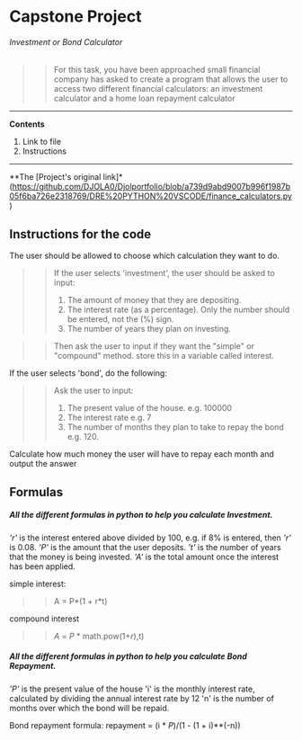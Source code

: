 # Capstone Project
###### Investment or Bond Calculator
>>For this task, you have been approached small financial company has asked to create a program
>>that allows the user to access two different financial calculators:
>>an investment calculator and a home loan repayment calculator

---
__Contents__
1. Link to file
2. Instructions
---

**The [Project's original link]*(https://github.com/DJOLA0/Djolportfolio/blob/a739d9abd9007b996f1987b05f6ba726e2318769/DRE%20PYTHON%20VSCODE/finance_calculators.py)

## Instructions for the code
The user should be allowed to choose which calculation they want to do.
>>If the user selects 'investment', the user should be asked to input:
>>1. The amount of money that they are depositing.
>>2. The interest rate (as a percentage). Only the number should be entered, not the (%) sign.
>>3. The number of years they plan on investing.

>>Then ask the user to input if they want the "simple" or "compound" method.
>>store this in a variable called interest.

If the user selects 'bond', do the following:
>>Ask the user to input:
>>1. The present value of the house. e.g. 100000
>>2. The interest rate e.g. 7
>>3. The number of months they plan to take to repay the bond e.g. 120.

Calculate how much money the user will have to repay each month and output the answer

## Formulas
##### All the different formulas in python to help you calculate Investment.
*'r'* is the interest entered above divided by 100, e.g. if 8% is entered, then *'r'* is 0.08.
*'P'* is the amount that the user deposits.
*'t'* is the number of years that the money is being invested.
*'A'* is the total amount once the interest has been applied.

simple interest:
>>A = P*(1 + r*t)

compound interest
>>*A* = *P* * math.pow(1+*r*),t)

##### All the different formulas in python to help you calculate Bond Repayment.
*'P'* is the present value of the house
'i' is the monthly interest rate, calculated by dividing the annual interest rate by 12
'n' is the number of months  over which the bond will be repaid.

Bond repayment formula:
repayment = (i * *P*)/(1 - (1 + i)**(-n))

